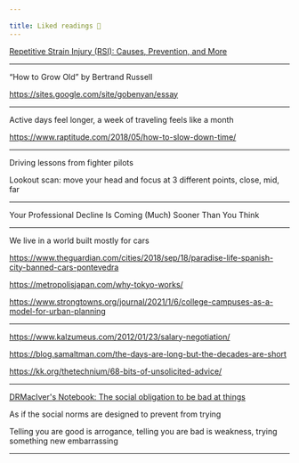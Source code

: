 ```yaml
---
 
title: Liked readings 🔖
--- 
```



[Repetitive Strain Injury (RSI): Causes, Prevention, and More](https://www.healthline.com/health/repetitive-strain-injury)


---

“How to Grow Old” by Bertrand Russell

<https://sites.google.com/site/gobenyan/essay>

---

Active days feel longer, a week of traveling feels like a month 

<https://www.raptitude.com/2018/05/how-to-slow-down-time/>

---

Driving lessons from fighter pilots 

Lookout scan: move your head and focus at 3 different points, close, mid, far 

---

Your Professional Decline Is Coming (Much) Sooner Than You Think

---

We live in a world built mostly for cars 

<https://www.theguardian.com/cities/2018/sep/18/paradise-life-spanish-city-banned-cars-pontevedra>

<https://metropolisjapan.com/why-tokyo-works/>

<https://www.strongtowns.org/journal/2021/1/6/college-campuses-as-a-model-for-urban-planning>

---


<https://www.kalzumeus.com/2012/01/23/salary-negotiation/>

<https://blog.samaltman.com/the-days-are-long-but-the-decades-are-short>

<https://kk.org/thetechnium/68-bits-of-unsolicited-advice/>


---

[DRMacIver's Notebook: The social obligation to be bad at things](https://notebook.drmaciver.com/posts/2020-02-29-10:30.html)

As if the social norms are designed to prevent from trying 

Telling you are good is arrogance, telling you are bad is weakness, trying something new embarrassing 

---






